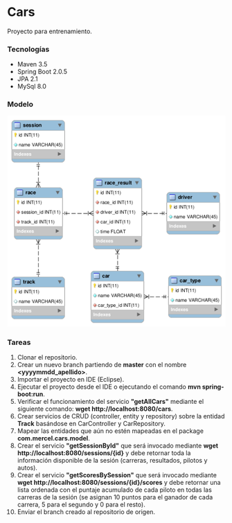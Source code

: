 # Cars
Proyecto para entrenamiento.

### Tecnologías
* Maven 3.5 
* Spring Boot 2.0.5
* JPA 2.1
* MySql 8.0 

### Modelo
![alt text](model.png)

### Tareas
1. Clonar el repositorio.
2. Crear un nuevo branch partiendo de **master** con el nombre **<yyyymmdd_apellido>**.
3. Importar el proyecto en IDE (Eclipse).
4. Ejecutar el proyecto desde el IDE o ejecutando el comando **mvn spring-boot:run**.
5. Verificar el funcionamiento del servicio **"getAllCars"** mediante el siguiente comando: **wget http://localhost:8080/cars**.
6. Crear servicios de CRUD (controller, entity y repository) sobre la entidad **Track** basándose en CarController y CarRepository.
7. Mapear las entidades que aún no estén mapeadas en el package **com.mercel.cars.model**.
8. Crear el servicio **"getSessionById"** que será invocado mediante **wget http://localhost:8080/sessions/{id}** y debe retornar toda la información disponible de la sesión (carreras, resultados, pilotos y autos).
9. Crear el servicio **"getScoresBySession"** que será invocado mediante **wget http://localhost:8080/sessions/{id}/scores** y debe retornar una lista ordenada con el puntaje acumulado de cada piloto en todas las carreras de la sesión (se asignan 10 puntos para el ganador de cada carrera, 5 para el segundo y 0 para el resto).
10. Enviar el branch creado al repositorio de origen.